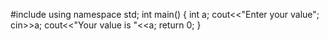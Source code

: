 #include<iostream>
using  namespace std;
int main()
{
int a;
cout<<"Enter your value";
cin>>a;
cout<<"Your value is "<<a;
return 0;
}
